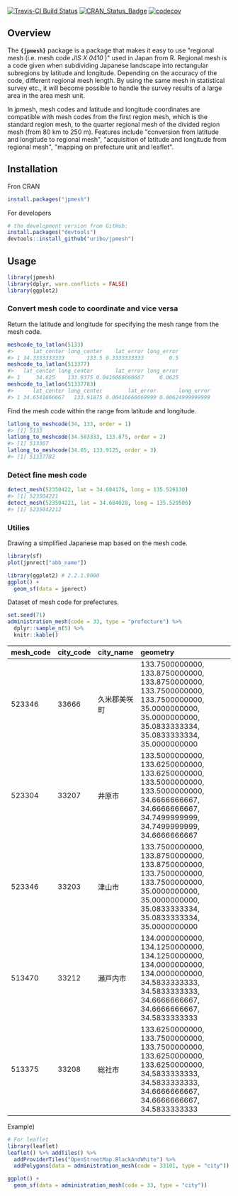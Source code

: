 
<!-- README.md is generated from README.Rmd. Please edit that file -->
[![Travis-CI Build Status](https://travis-ci.org/uribo/jpmesh.svg?branch=master)](https://travis-ci.org/uribo/jpmesh) [![CRAN\_Status\_Badge](http://www.r-pkg.org/badges/version/jpmesh)](https://cran.r-project.org/package=jpmesh) [![codecov](https://codecov.io/gh/uribo/jpmesh/branch/master/graph/badge.svg)](https://codecov.io/gh/uribo/jpmesh)

Overview
--------

The **`{jpmesh}`** package is a package that makes it easy to use "regional mesh (i.e. mesh code *JIS X 0410* )" used in Japan from R. Regional mesh is a code given when subdividing Japanese landscape into rectangular subregions by latitude and longitude. Depending on the accuracy of the code, different regional mesh length. By using the same mesh in statistical survey etc., it will become possible to handle the survey results of a large area in the area mesh unit.

In jpmesh, mesh codes and latitude and longitude coordinates are compatible with mesh codes from the first region mesh, which is the standard region mesh, to the quarter regional mesh of the divided region mesh (from 80 km to 250 m). Features include "conversion from latitude and longitude to regional mesh", "acquisition of latitude and longitude from regional mesh", "mapping on prefecture unit and leaflet".

Installation
------------

Fron CRAN

``` r
install.packages("jpmesh")
```

For developers

``` r
# the development version from GitHub:
install.packages("devtools")
devtools::install_github("uribo/jpmesh")
```

Usage
-----

``` r
library(jpmesh)
library(dplyr, warn.conflicts = FALSE)
library(ggplot2)
```

### Convert mesh code to coordinate and vice versa

Return the latitude and longitude for specifying the mesh range from the mesh code.

``` r
meshcode_to_latlon(5133)
#>      lat_center long_center    lat_error long_error
#> 1 34.3333333333       133.5 0.3333333333        0.5
meshcode_to_latlon(513377)
#>   lat_center long_center       lat_error long_error
#> 1     34.625    133.9375 0.0416666666667     0.0625
meshcode_to_latlon(51337783)
#>      lat_center long_center        lat_error       long_error
#> 1 34.6541666667   133.91875 0.00416666669999 0.00624999999999
```

Find the mesh code within the range from latitude and longitude.

``` r
latlong_to_meshcode(34, 133, order = 1)
#> [1] 5133
latlong_to_meshcode(34.583333, 133.875, order = 2)
#> [1] 513367
latlong_to_meshcode(34.65, 133.9125, order = 3)
#> [1] 51337782
```

### Detect fine mesh code

``` r
detect_mesh(52350422, lat = 34.684176, long = 135.526130)
#> [1] 523504221
detect_mesh(523504221, lat = 34.684028, long = 135.529506)
#> [1] 5235042212
```

### Utilies

Drawing a simplified Japanese map based on the mesh code.

``` r
library(sf)
plot(jpnrect["abb_name"])
```

``` r
library(ggplot2) # 2.2.1.9000
ggplot() +
  geom_sf(data = jpnrect)
```

Dataset of mesh code for prefectures.

``` r
set.seed(71)
administration_mesh(code = 33, type = "prefecture") %>% 
  dplyr::sample_n(5) %>% 
  knitr::kable()
```

| mesh\_code | city\_code | city\_name   | geometry                                                                                                                                                  |
|:-----------|:-----------|:-------------|:----------------------------------------------------------------------------------------------------------------------------------------------------------|
| 523346     | 33666      | 久米郡美咲町 | 133.7500000000, 133.8750000000, 133.8750000000, 133.7500000000, 133.7500000000, 35.0000000000, 35.0000000000, 35.0833333334, 35.0833333334, 35.0000000000 |
| 523304     | 33207      | 井原市       | 133.5000000000, 133.6250000000, 133.6250000000, 133.5000000000, 133.5000000000, 34.6666666667, 34.6666666667, 34.7499999999, 34.7499999999, 34.6666666667 |
| 523346     | 33203      | 津山市       | 133.7500000000, 133.8750000000, 133.8750000000, 133.7500000000, 133.7500000000, 35.0000000000, 35.0000000000, 35.0833333334, 35.0833333334, 35.0000000000 |
| 513470     | 33212      | 瀬戸内市     | 134.0000000000, 134.1250000000, 134.1250000000, 134.0000000000, 134.0000000000, 34.5833333333, 34.5833333333, 34.6666666667, 34.6666666667, 34.5833333333 |
| 513375     | 33208      | 総社市       | 133.6250000000, 133.7500000000, 133.7500000000, 133.6250000000, 133.6250000000, 34.5833333333, 34.5833333333, 34.6666666667, 34.6666666667, 34.5833333333 |

Example)

``` r
# For leaflet
library(leaflet)
leaflet() %>% addTiles() %>% 
  addProviderTiles("OpenStreetMap.BlackAndWhite") %>% 
  addPolygons(data = administration_mesh(code = 33101, type = "city"))
```

``` r
ggplot() + 
  geom_sf(data = administration_mesh(code = 33, type = "city"))
```
